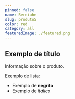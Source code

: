 ```yaml
---
pinned: false
name: Bereiuhe
slug: produto5
color: red
category: all
featuredImage: ./featured.png
---
```


## Exemplo de título

Informação sobre o produto.

Exemplo de lista:

- Exemplo de **negrito**
- Exemplo de _itálico_
